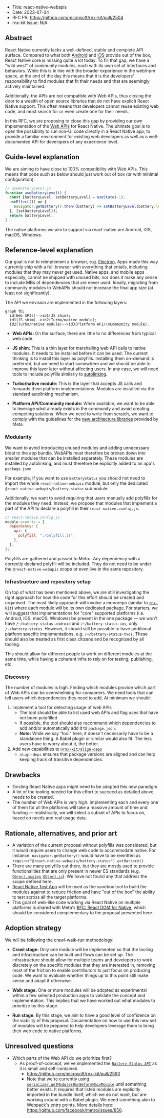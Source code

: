 - Title: react-native-webapis
- Date: 2023-07-04
- RFC PR: https://github.com/microsoft/rnx-kit/pull/2504
- rnx-kit Issue: N/A

## Abstract

React Native currently lacks a well-defined, stable and complete API surface.
Compared to what both [Android](https://developer.android.com/reference) and
[iOS](https://developer.apple.com/documentation/technologies) provide out of the
box, React Native core is missing quite a lot today. To fill that gap, we have a
"wild west" of community modules, each with its own set of interfaces and
behaviors. While this is in line with the broader experience in the web/npm
space, at the end of the day this means that it is the developers'
responsibility to find modules that fit their needs and that are seemingly
actively maintained.

Additionally, the APIs are not compatible with Web APIs, thus closing the door
to a wealth of open source libraries that do not have explicit React Native
support. This often means that developers cannot reuse existing web code, and
must search for or even create one for their needs.

In this RFC, we are proposing to close this gap by providing our own
implementation of the
[Web APIs](https://developer.mozilla.org/en-US/docs/Web/API) for React Native.
The ultimate goal is to open the possibility to run non-UI code directly in a
React Native app; to provide a familiar environment for existing web developers
as well as a well-documented API for developers of any experience level.

## Guide-level explanation

We are aiming to have close to 100% compatibility with Web APIs. This means that
code such as below should just work out of box (or with minimal configuration).

```js
// useBatteryLevel.js
function useBatteryLevel() {
  const [batteryLevel, setBatteryLevel] = useState(-1);
  useEffect(() => {
    navigator.getBattery().then((battery) => setBatteryLevel(battery.level));
  }, [setBatteryLevel]);
  return batteryLevel;
}
```

The native platforms we aim to support via react-native are Android, iOS, macOS,
Windows.

## Reference-level explanation

Our goal is not to reimplement a browser, e.g.
[Electron](https://www.electronjs.org/). Apps made this way currently ship with
a full browser with everything that entails, including modules that they may
never get used. Native apps, and mobile apps especially, cannot be shipped with
unused bits; nor does it make any sense to include MBs of dependencies that are
never used. Ideally, migrating from community modules to WebAPIs should not
increase the final app size (at least not significantly).

The API we envision are implemented in the following layers:

```mermaid
graph TD;
  id(Web APIs)-->id1(JS shim);
  id1(JS shim)-->id2(Turbo/native module);
  id2(Turbo/native module)-->id3(Platform API/\nCommunity module);
```

- **Web APIs:** On the surface, there are little to no differences from typical
  web code.

- **JS shim:** This is a thin layer for marshalling web API calls to native
  modules. It needs to be installed before it can be used. The current thinking
  is to install this layer as polyfills. Installing them on-demand is preferred,
  but we need to start somewhere and we should be able to improve this layer
  later without affecting users. In any case, we will need tools to include
  polyfills similarly to [autolinking][].

- **Turbo/native module:** This is the layer that accepts JS calls and forwards
  them platform implementations. Modules are installed via the standard
  autolinking mechanism.

- **Platform API/Community module:** When available, we want to be able to
  leverage what already exists in the community and avoid creating competing
  solutions. When we need to write from scratch, we want to comply with the
  guidelines for the
  [new architecture libraries](https://github.com/reactwg/react-native-new-architecture/discussions/categories/libraries)
  provided by Meta.

### Modularity

We want to avoid introducing unused modules and adding unnecessary bloat to the
app bundle. WebAPIs must therefore be broken down into smaller modules that can
be installed separately. These modules are installed by autolinking, and must
therefore be explicitly added to an app's `package.json`.

For example, if you want to use `BatteryStatus` you should not need to import
the whole `react-native-webapis` module, but only the dedicated
`@react-native-webapis/battery-status` submodule.

Additionally, we want to avoid requiring that users manually add polyfills for
the modules they need. Instead, we propose that modules that implement a part of
the API to declare a polyfill in their `react-native.config.js`:

```js
// react-native.config.js
module.exports = {
  dependency: {
    api: {
      polyfill: "./polyfill.js",
    },
  },
};
```

Polyfills are gathered and passed to Metro. Any dependency with a correctly
declared polyfill will be included. They do not need to be under the
`@react-native-webapis` scope or even live in the same repository.

### Infrastructure and repository setup

On top of what has been mentioned above, we are still investigating the right
approach for how the code for this effort should be created and organised. The
most likely approach will involve a monorepo (similar to
[`rnx-kit`](https://github.com/microsoft/rnx-kit)) where each module will be its
own dedicated package. For starters, we will suggest that implementations for
"core" supported platforms (i.e. Android, iOS, macOS, Windows) be present in the
one package — we won't have `/~/battery-status-android` and
`/~/battery-status-ios`, only `/~/battery-status`. However, it should still be
possible to have additional platform specific implementations, e.g.
`/~/battery-status-tvos`. These should also be treated as first class citizens
and be recognized by all tooling.

This should allow for different people to work on different modules at the same
time, while having a coherent infra to rely on for testing, publishing, etc.

### Discovery

The number of modules is high. Finding which modules provide which part of Web
APIs can be overwhelming for consumers. We need tools that can tell users which
dependencies they need to add. At minimum we should:

1. Implement a tool for detecting usage of web APIs
   - The tool should be able to list used web APIs and flag uses that have not
     been polyfilled.
   - If possible, the tool should also recommend which dependencies to add
     and/or automatically add it to `package.json`.
   - **Note:** While we say "tool" here, it doesn't necessarily have to be a
     standalone thing. A Babel plugin or similar would also fit. The less users
     have to worry about it, the better.
2. Add new capabilities to [`@rnx-kit/align-deps`][]
   - `align-deps` ensures that package versions are aligned and can help keeping
     track of transitive dependencies.

## Drawbacks

- Existing React Native apps might need to be adapted this new paradigm.
- A lot of the tooling needed for this effort to succeed as detailed above needs
  to be created.
- The number of Web APIs is very high. Implementing each and every one of them
  for all the platforms will take a massive amount of time and funding —
  realistically, we will select a subset of APIs to focus on, based on needs and
  real usage data.

## Rationale, alternatives, and prior art

- A variation of the current proposal without polyfills was considered, but it
  would require users to change web code to accommodate native. For instance,
  `navigator.getBattery()` would have to be rewritten as
  `require("@react-native-webapis/battery-status").getBattery()`.
- There are many polyfills out there, but they are mostly used to provide
  functionalities that are only present in newer ES standards (e.g.
  [`Object.assign`][], [`Object.is`][]). We have not found any that address the
  scope defined here.
- [React Native Test App](https://github.com/microsoft/react-native-test-app)
  will be used as the sandbox tool to build the modules against to reduce
  friction and have "out of the box" the ability to test across all the target
  platforms.
- This goal of web-like code working via React Native on multiple platforms is
  shared with Meta's
  [RFC: React DOM for Native](https://github.com/react-native-community/discussions-and-proposals/pull/496),
  which should be considered complementary to the proposal presented here.

## Adoption strategy

We will be following the crawl-walk-run methodology:

- **Crawl stage:** Only one module will be implemented so that the tooling and
  infrastructure can be built and flows can be set up. The infrastructure should
  allow for multiple teams and developers to work discretely on the specific
  modules that they are interested in, removing most of the friction to enable
  contributors to just focus on producing code. We want to evaluate whether
  things up to this point still make sense and adapt if otherwise.

- **Walk stage:** One or more modules will be adopted as experimental within a
  few selected production apps to validate the concept and implementation. This
  implies that we have worked out what modules to prioritize by this stage.

- **Run stage:** By this stage, we aim to have a good level of confidence on the
  viability of this proposal. Documentation on how to use this new set of
  modules will be prepared to help developers leverage them to bring their web
  code to native platforms.

## Unresolved questions

- Which parts of the Web API do we prioritize first?
  - As proof-of-concept, we've implemented the
    [`Battery Status API`](https://developer.mozilla.org/en-US/docs/Web/API/Battery_Status_API)
    as it is small and self-contained.
    - https://github.com/microsoft/rnx-kit/pull/2590
    - Note that we're currently using
      [`serializer.getModulesRunBeforeMainModule`][] until something better
      exists. It requires that listed modules are explicitly imported in the
      bundle itself, which we do not want, but are working around with a Babel
      plugin. We need something akin to Webpack's
      [entry points](https://webpack.js.org/concepts/entry-points/). More
      details here: https://github.com/facebook/metro/issues/850.

<!-- References -->

[`@rnx-kit/align-deps`]:
  https://github.com/microsoft/rnx-kit/tree/main/packages/align-deps#readme
[`Object.assign`]: https://github.com/ljharb/object.assign/blob/main/polyfill.js
[`Object.is`]: https://github.com/es-shims/object-is/blob/main/polyfill.js
[`serializer.getModulesRunBeforeMainModule`]:
  https://github.com/facebook/react-native/blob/0.72-stable/packages/metro-config/index.js#L49
[autolinking]:
  https://github.com/react-native-community/cli/blob/main/docs/autolinking.md
